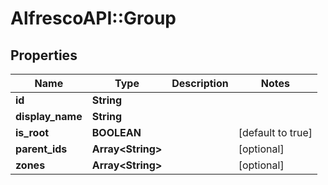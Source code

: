 # AlfrescoAPI::Group

## Properties
Name | Type | Description | Notes
------------ | ------------- | ------------- | -------------
**id** | **String** |  | 
**display_name** | **String** |  | 
**is_root** | **BOOLEAN** |  | [default to true]
**parent_ids** | **Array&lt;String&gt;** |  | [optional] 
**zones** | **Array&lt;String&gt;** |  | [optional] 


